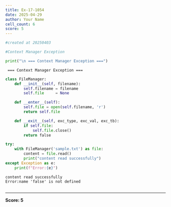 ```yaml
---
title: Ex-17-1054
date: 2025-04-29
author: Your Name
cell_count: 6
score: 5
---
```


```python
#created at 20250403
```


```python
#Context Manager Exception
```


```python
print("\n === Context Manager Exception ===")
```

    
     === Context Manager Exception ===



```python
class FileManager:
    def __init__(self, filename):
        self.filename = filename
        self.file     = None

    def __enter__(self):
        self.file = open(self.filename, 'r')
        return self.file

    def __exit__(self, exc_type, exc_val, exc_tb):
        if self.file:
            self.file.close()
        return false
```


```python
try:
    with FileManager('sample.txt') as file:
        content = file.read()
        print("content read successfully")
except Exception as e:
    print(f"Error:{e}")
```

    content read successfully
    Error:name 'false' is not defined



```python

```


---
**Score: 5**